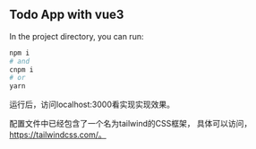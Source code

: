 ## Todo App with vue3

In the project directory, you can run:

```bash
npm i
# and
cnpm i 
# or
yarn
```
运行后，访问localhost:3000看实现实现效果。

配置文件中已经包含了一个名为tailwind的CSS框架，
具体可以访问，https://tailwindcss.com/。


